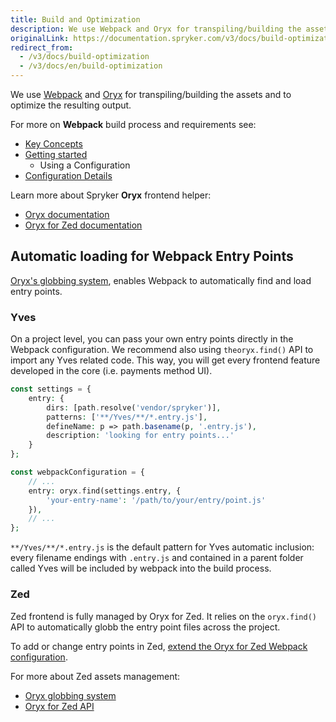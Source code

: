 ```yaml
---
title: Build and Optimization
description: We use Webpack and Oryx for transpiling/building the assets and to optimize the resulting output.
originalLink: https://documentation.spryker.com/v3/docs/build-optimization
redirect_from:
  - /v3/docs/build-optimization
  - /v3/docs/en/build-optimization
---
```


We use [Webpack](https://webpack.js.org/) and [Oryx](/docs/scos/dev/developer-guides/202001.0/development-guide/front-end/zed/oryx-builder-overview-and-setup.html) for transpiling/building the assets and to optimize the resulting output.

For more on **Webpack** build process and requirements see:

* [Key Concepts](https://webpack.js.org/concepts/)
* [Getting started](https://webpack.js.org/guides/get-started/)
    * Using a Configuration
* [Configuration Details](https://webpack.js.org/configuration/)

Learn more about Spryker **Oryx** frontend helper:

* [Oryx documentation](/docs/scos/dev/developer-guides/202001.0/development-guide/front-end/zed/oryx-builder-overview-and-setup.html) 
* [Oryx for Zed documentation](/docs/scos/dev/developer-guides/202001.0/development-guide/front-end/zed/oryx-for-zed.html)

## Automatic loading for Webpack Entry Points
 [Oryx's globbing system](https://documentation.spryker.com/v4/docs/oryx#find--), enables Webpack to automatically find and load entry points. 

### Yves
On a project level, you can pass your own entry points directly in the Webpack configuration. We recommend also using `theoryx.find()` API to import any Yves related code. This way, you will get every frontend feature developed in the core (i.e. payments method UI).

```php
const settings = {
    entry: {
        dirs: [path.resolve('vendor/spryker')],
        patterns: ['**/Yves/**/*.entry.js'],
        defineName: p => path.basename(p, '.entry.js'),
        description: 'looking for entry points...'
    }
};

const webpackConfiguration = {
    // ...
    entry: oryx.find(settings.entry, {
        'your-entry-name': '/path/to/your/entry/point.js'
    }),
    // ...
};
```

`**/Yves/**/*.entry.js` is the default pattern for Yves automatic inclusion: every filename endings with `.entry.js` and contained in a parent folder called Yves will be included by webpack into the build process.

### Zed
Zed frontend is fully managed by Oryx for Zed. It relies on the  `oryx.find()` API to automatically globb the entry point files across the project. 

To add or change entry points in Zed, [extend the Oryx for Zed Webpack configuration](https://documentation.spryker.com/v4/docs/oryx-for-zed#extend-change-settings).

For more about Zed assets management:

* [Oryx globbing system](https://documentation.spryker.com/v4/docs/oryx#find--) 
* [Oryx for Zed API](https://documentation.spryker.com/v4/docs/oryx-for-zed#api)
